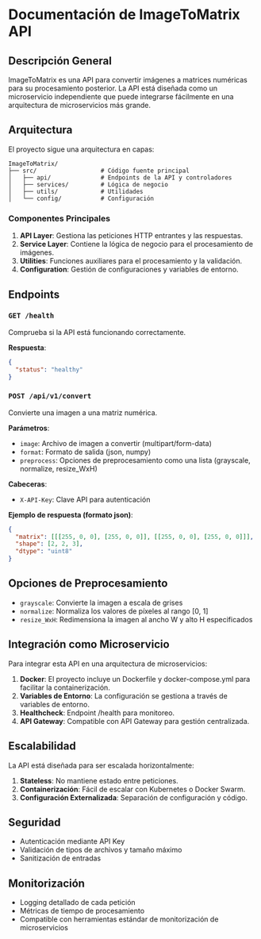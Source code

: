 # Documentación de ImageToMatrix API

## Descripción General

ImageToMatrix es una API para convertir imágenes a matrices numéricas para su procesamiento posterior. La API está diseñada como un microservicio independiente que puede integrarse fácilmente en una arquitectura de microservicios más grande.

## Arquitectura

El proyecto sigue una arquitectura en capas:

```
ImageToMatrix/
├── src/                  # Código fuente principal
│   ├── api/              # Endpoints de la API y controladores
│   ├── services/         # Lógica de negocio
│   ├── utils/            # Utilidades
│   └── config/           # Configuración
```

### Componentes Principales

1. **API Layer**: Gestiona las peticiones HTTP entrantes y las respuestas.
2. **Service Layer**: Contiene la lógica de negocio para el procesamiento de imágenes.
3. **Utilities**: Funciones auxiliares para el procesamiento y la validación.
4. **Configuration**: Gestión de configuraciones y variables de entorno.

## Endpoints

### `GET /health`

Comprueba si la API está funcionando correctamente.

**Respuesta**:
```json
{
  "status": "healthy"
}
```

### `POST /api/v1/convert`

Convierte una imagen a una matriz numérica.

**Parámetros**:
- `image`: Archivo de imagen a convertir (multipart/form-data)
- `format`: Formato de salida (json, numpy)
- `preprocess`: Opciones de preprocesamiento como una lista (grayscale, normalize, resize_WxH)

**Cabeceras**:
- `X-API-Key`: Clave API para autenticación

**Ejemplo de respuesta (formato json)**:
```json
{
  "matrix": [[[255, 0, 0], [255, 0, 0]], [[255, 0, 0], [255, 0, 0]]],
  "shape": [2, 2, 3],
  "dtype": "uint8"
}
```

## Opciones de Preprocesamiento

- `grayscale`: Convierte la imagen a escala de grises
- `normalize`: Normaliza los valores de píxeles al rango [0, 1]
- `resize_WxH`: Redimensiona la imagen al ancho W y alto H especificados

## Integración como Microservicio

Para integrar esta API en una arquitectura de microservicios:

1. **Docker**: El proyecto incluye un Dockerfile y docker-compose.yml para facilitar la containerización.
2. **Variables de Entorno**: La configuración se gestiona a través de variables de entorno.
3. **Healthcheck**: Endpoint /health para monitoreo.
4. **API Gateway**: Compatible con API Gateway para gestión centralizada.

## Escalabilidad

La API está diseñada para ser escalada horizontalmente:

1. **Stateless**: No mantiene estado entre peticiones.
2. **Containerización**: Fácil de escalar con Kubernetes o Docker Swarm.
3. **Configuración Externalizada**: Separación de configuración y código.

## Seguridad

- Autenticación mediante API Key
- Validación de tipos de archivos y tamaño máximo
- Sanitización de entradas

## Monitorización

- Logging detallado de cada petición
- Métricas de tiempo de procesamiento
- Compatible con herramientas estándar de monitorización de microservicios
